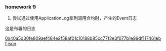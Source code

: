 
### homework 9

1. 尝试通过使用ApplicationLog拿到调用合约时，产生的Event日志

这是布署的日志

[0x40a5d30fe809aef484e2f58af01c10188b85cc77f2e3f077b1e99df117461ebf.json](0x40a5d30fe809aef484e2f58af01c10188b85cc77f2e3f077b1e99df117461ebf.json)
